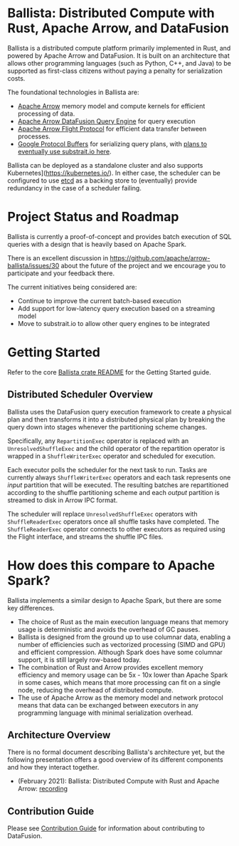 <!---
  Licensed to the Apache Software Foundation (ASF) under one
  or more contributor license agreements.  See the NOTICE file
  distributed with this work for additional information
  regarding copyright ownership.  The ASF licenses this file
  to you under the Apache License, Version 2.0 (the
  "License"); you may not use this file except in compliance
  with the License.  You may obtain a copy of the License at

    http://www.apache.org/licenses/LICENSE-2.0

  Unless required by applicable law or agreed to in writing,
  software distributed under the License is distributed on an
  "AS IS" BASIS, WITHOUT WARRANTIES OR CONDITIONS OF ANY
  KIND, either express or implied.  See the License for the
  specific language governing permissions and limitations
  under the License.
-->

# Ballista: Distributed Compute with Rust, Apache Arrow, and DataFusion

Ballista is a distributed compute platform primarily implemented in Rust, and powered by Apache Arrow and
DataFusion. It is built on an architecture that allows other programming languages (such as Python, C++, and
Java) to be supported as first-class citizens without paying a penalty for serialization costs.

The foundational technologies in Ballista are:

- [Apache Arrow](https://arrow.apache.org/) memory model and compute kernels for efficient processing of data.
- [Apache Arrow DataFusion Query Engine](https://github.com/apache/arrow-datafusion) for query execution
- [Apache Arrow Flight Protocol](https://arrow.apache.org/blog/2019/10/13/introducing-arrow-flight/) for efficient
  data transfer between processes.
- [Google Protocol Buffers](https://developers.google.com/protocol-buffers) for serializing query plans, with [plans to 
 eventually use substrait.io here](https://github.com/apache/arrow-ballista/issues/32).

Ballista can be deployed as a standalone cluster and also supports Kubernetes](https://kubernetes.io/). In either
case, the scheduler can be configured to use [etcd](https://etcd.io/) as a backing store to (eventually) provide
redundancy in the case of a scheduler failing.

# Project Status and Roadmap

Ballista is currently a proof-of-concept and provides batch execution of SQL queries with a design that is heavily 
based on Apache Spark.

There is an excellent discussion in https://github.com/apache/arrow-ballista/issues/30 about the future of the project
and we encourage you to participate and your feedback there.

The current initiatives being considered are:

- Continue to improve the current batch-based execution
- Add support for low-latency query execution based on a streaming model
- Move to substrait.io to allow other query engines to be integrated

# Getting Started

Refer to the core [Ballista crate README](ballista/rust/client/README.md) for the Getting Started guide.

## Distributed Scheduler Overview

Ballista uses the DataFusion query execution framework to create a physical plan and then transforms it into a
distributed physical plan by breaking the query down into stages whenever the partitioning scheme changes.

Specifically, any `RepartitionExec` operator is replaced with an `UnresolvedShuffleExec` and the child operator
of the repartition operator is wrapped in a `ShuffleWriterExec` operator and scheduled for execution.

Each executor polls the scheduler for the next task to run. Tasks are currently always `ShuffleWriterExec` operators
and each task represents one _input_ partition that will be executed. The resulting batches are repartitioned
according to the shuffle partitioning scheme and each _output_ partition is streamed to disk in Arrow IPC format.

The scheduler will replace `UnresolvedShuffleExec` operators with `ShuffleReaderExec` operators once all shuffle
tasks have completed. The `ShuffleReaderExec` operator connects to other executors as required using the Flight
interface, and streams the shuffle IPC files.

# How does this compare to Apache Spark?

Ballista implements a similar design to Apache Spark, but there are some key differences.

- The choice of Rust as the main execution language means that memory usage is deterministic and avoids the overhead of
  GC pauses.
- Ballista is designed from the ground up to use columnar data, enabling a number of efficiencies such as vectorized
  processing (SIMD and GPU) and efficient compression. Although Spark does have some columnar support, it is still
  largely row-based today.
- The combination of Rust and Arrow provides excellent memory efficiency and memory usage can be 5x - 10x lower than
  Apache Spark in some cases, which means that more processing can fit on a single node, reducing the overhead of
  distributed compute.
- The use of Apache Arrow as the memory model and network protocol means that data can be exchanged between executors
  in any programming language with minimal serialization overhead.

## Architecture Overview

There is no formal document describing Ballista's architecture yet, but the following presentation offers a good overview of its different components and how they interact together.

- (February 2021): Ballista: Distributed Compute with Rust and Apache Arrow: [recording](https://www.youtube.com/watch?v=ZZHQaOap9pQ)

## Contribution Guide

Please see [Contribution Guide](CONTRIBUTING.md) for information about contributing to DataFusion.
